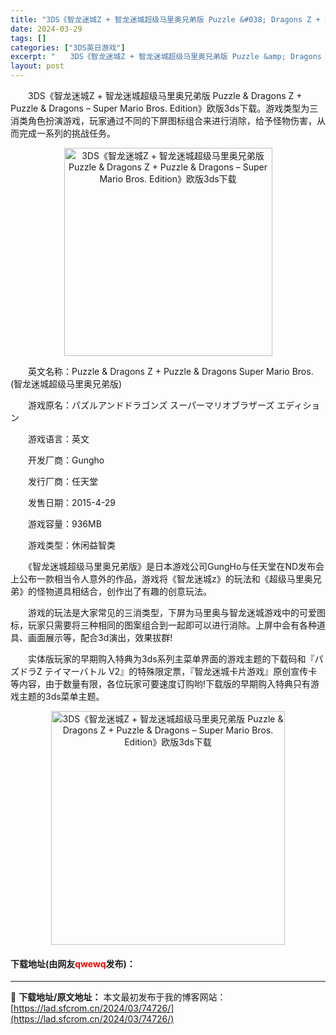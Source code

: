 ```yaml
---
title: "3DS《智龙迷城Z + 智龙迷城超级马里奥兄弟版 Puzzle &#038; Dragons Z + Puzzle &#038; Dragons – Super Mario Bros. Edition》欧版3ds下载"
date: 2024-03-29
tags: []
categories: ["3DS英日游戏"]
excerpt: "　　3DS《智龙迷城Z + 智龙迷城超级马里奥兄弟版 Puzzle &amp; Dragons Z + Puzzle &amp; Dragons &ndash; Super Mario Bros. Edition》欧版3ds下载。游戏类型为三消类角色扮演游戏，玩家通过不同的下屏图标组合来进行消除，给&hellip;"
layout: post
---
```


 <p>　　3DS《智龙迷城Z + 智龙迷城超级马里奥兄弟版 Puzzle &amp; Dragons Z + Puzzle &amp; Dragons &ndash; Super Mario Bros. Edition》欧版3ds下载。游戏类型为三消类角色扮演游戏，玩家通过不同的下屏图标组合来进行消除，给予怪物伤害，从而完成一系列的挑战任务。</p> <p align="center"><img align="" border="0" src="https://lad.sfcrom.cn/wp-content/uploads/2024/03/20240329_66062dfa16726.png" width="333" alt="3DS《智龙迷城Z + 智龙迷城超级马里奥兄弟版 Puzzle &amp; Dragons Z + Puzzle &amp; Dragons – Super Mario Bros. Edition》欧版3ds下载" /></p> <p>　　英文名称：Puzzle &amp; Dragons Z + Puzzle &amp; Dragons Super Mario Bros. (智龙迷城超级马里奥兄弟版)</p> <p>　　游戏原名：パズルアンドドラゴンズ スーパーマリオブラザーズ エディション</p> <p>　　游戏语言：英文</p> <p>　　开发厂商：Gungho</p> <p>　　发行厂商：任天堂</p> <p>　　发售日期：2015-4-29</p> <p>　　游戏容量：936MB</p> <p>　　游戏类型：休闲益智类</p> <p>　　《智龙迷城超级马里奥兄弟版》是日本游戏公司GungHo与任天堂在ND发布会上公布一款相当令人意外的作品，游戏将《智龙迷城z》的玩法和《超级马里奥兄弟》的怪物道具相结合，创作出了有趣的创意玩法。</p> <p>　　游戏的玩法是大家常见的三消类型，下屏为马里奥与智龙迷城游戏中的可爱图标，玩家只需要将三种相同的图案组合到一起即可以进行消除。上屏中会有各种道具、画面展示等，配合3d演出，效果拔群!</p> <p>　　实体版玩家的早期购入特典为3ds系列主菜单界面的游戏主题的下载码和『パズドラZ テイマーバトル V2』的特殊限定票，『智龙迷城卡片游戏』原创宣传卡等内容，由于数量有限，各位玩家可要速度订购哟!下载版的早期购入特典只有游戏主题的3ds菜单主题。</p> <p align="center"><img align="" border="0" src="https://lad.sfcrom.cn/wp-content/uploads/2024/03/20240329_66062dfb4143b.png" width="374" alt="3DS《智龙迷城Z + 智龙迷城超级马里奥兄弟版 Puzzle &amp; Dragons Z + Puzzle &amp; Dragons – Super Mario Bros. Edition》欧版3ds下载" /></p> <p><h4>下载地址(由网友<font color="red">qwewq</font>发布)：</h4></p> 

---
📖 **下载地址/原文地址：** 本文最初发布于我的博客网站：[https://lad.sfcrom.cn/2024/03/74726/](https://lad.sfcrom.cn/2024/03/74726/)
